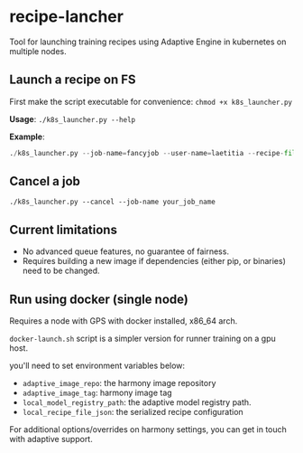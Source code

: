 # recipe-lancher

Tool for launching training recipes using Adaptive Engine in kubernetes on multiple nodes.

## Launch a recipe on FS

First make the script executable for convenience: `chmod +x k8s_launcher.py`

**Usage**: `./k8s_launcher.py --help`

**Example**:

```python
./k8s_launcher.py --job-name=fancyjob --user-name=laetitia --recipe-file=test_recipe_2.json --wandb-api-key wand_api_key --nodes-number 4
```

## Cancel a job

`./k8s_launcher.py --cancel --job-name your_job_name`

## Current limitations

- No advanced queue features, no guarantee of fairness.
- Requires building a new image if dependencies (either pip, or binaries) need to be changed.


## Run using docker (single node)

Requires a node with GPS with docker installed, x86_64 arch.

`docker-launch.sh` script is a simpler version for runner training on a gpu host.

you'll need to set environment variables below:

- `adaptive_image_repo`: the harmony image repository
- `adaptive_image_tag`: harmony image tag
- `local_model_registry_path`: the adaptive model registry path.
- `local_recipe_file_json`: the serialized recipe configuration


For additional options/overrides on harmony settings, you can get in touch with adaptive support.